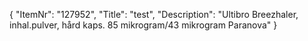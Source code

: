 {
  "ItemNr": "127952",
  "Title": "test",
  "Description": "Ultibro Breezhaler, inhal.pulver, hård kaps. 85 mikrogram/43 mikrogram Paranova"
}